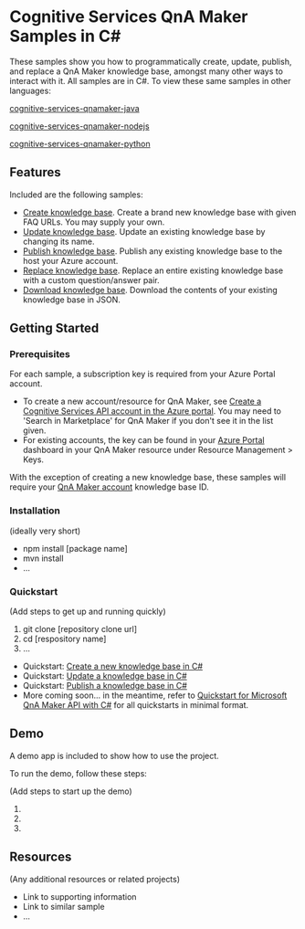 # Cognitive Services QnA Maker Samples in C#

These samples show you how to programmatically create, update, publish, and replace a QnA Maker knowledge base, amongst many other ways to interact with it. All samples are in C#. To view these same samples in other languages:

[cognitive-services-qnamaker-java](https://github.com/Azure-Samples/cognitive-services-qnamaker-java)

[cognitive-services-qnamaker-nodejs](https://github.com/Azure-Samples/cognitive-services-qnamaker-nodejs)

[cognitive-services-qnamaker-python](https://github.com/Azure-Samples/cognitive-services-qnamaker-python)


## Features

Included are the following samples:

* [Create knowledge base](https://github.com/Azure-Samples/cognitive-services-qnamaker-python/blob/master/create-new-knowledge-base.cs). Create a brand new knowledge base with given FAQ URLs. You may supply your own.
* [Update knowledge base](https://github.com/Azure-Samples/cognitive-services-qnamaker-python/blob/master/update-knowledge-base.cs). Update an existing knowledge base by changing its name.
* [Publish knowledge base](https://github.com/Azure-Samples/cognitive-services-qnamaker-python/blob/master/publish-knowledge-base.cs). Publish any existing knowledge base to the host your Azure account.
* [Replace knowledge base](https://github.com/Azure-Samples/cognitive-services-qnamaker-python/blob/master/replace-knowledge-base.cs). Replace an entire existing knowledge base with a custom question/answer pair.
* [Download knowledge base](https://github.com/Azure-Samples/cognitive-services-qnamaker-python/blob/master/download-knowledge-base.cs). Download the contents of your existing knowledge base in JSON.

## Getting Started

### Prerequisites

For each sample, a subscription key is required from your Azure Portal account. 
* To create a new account/resource for QnA Maker, see [Create a Cognitive Services API account in the Azure portal](https://docs.microsoft.com/en-us/azure/cognitive-services/cognitive-services-apis-create-account). You may need to 'Search in Marketplace' for QnA Maker if you don't see it in the list given.  
* For existing accounts, the key can be found in your [Azure Portal](https://ms.portal.azure.com/) dashboard in your QnA Maker resource under Resource Management > Keys. 

With the exception of creating a new knowledge base, these samples will require your [QnA Maker account](https://www.qnamaker.ai/Home/MyServices) knowledge base ID. 

### Installation

(ideally very short)

- npm install [package name]
- mvn install
- ...

### Quickstart
(Add steps to get up and running quickly)

1. git clone [repository clone url]
2. cd [respository name]
3. ...

* Quickstart: [Create a new knowledge base in C#](https://docs.microsoft.com/en-us/azure/cognitive-services/qnamaker/quickstarts/create-new-kb-csharp)
* Quickstart: [Update a knowledge base in C#](https://docs.microsoft.com/en-us/azure/cognitive-services/qnamaker/quickstarts/update-kb-csharp)
* Quickstart: [Publish a knowledge base in C#](https://docs.microsoft.com/en-us/azure/cognitive-services/qnamaker/quickstarts/publish-kb-csharp)
* More coming soon... in the meantime, refer to [Quickstart for Microsoft QnA Maker API with C#](https://docs.microsoft.com/en-us/azure/cognitive-services/qnamaker/quickstarts/csharp) for all quickstarts in minimal format.

## Demo

A demo app is included to show how to use the project.

To run the demo, follow these steps:

(Add steps to start up the demo)

1.
2.
3.

## Resources

(Any additional resources or related projects)

- Link to supporting information
- Link to similar sample
- ...
